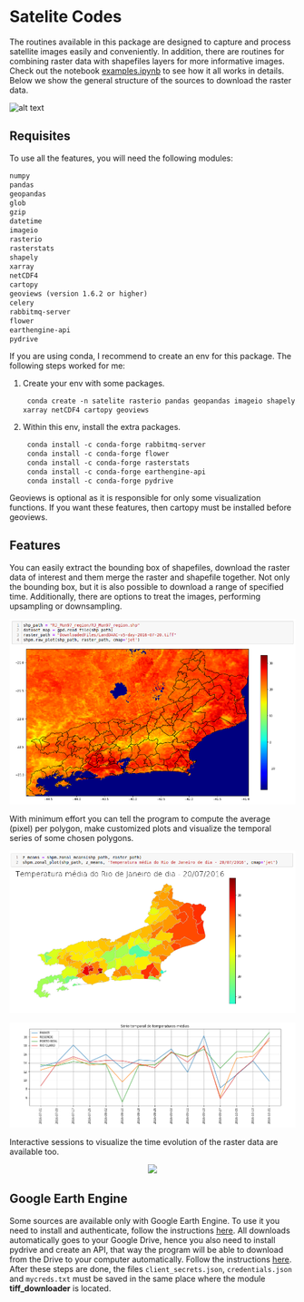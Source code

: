 # Satelite Codes

The routines available in this package are designed to capture and process satellite images easily and conveniently. In addition, there are routines for combining raster data with shapefiles layers for more informative images. Check out the notebook [examples.ipynb](https://github.com/felipebottega/Satellite-Codes/blob/master/examples.ipynb) to see how it all works in details. Below we show the general structure of the sources to download the raster data.

![alt text](https://github.com/felipebottega/Satellite-Codes/blob/master/readme_files/pic0.png)

## Requisites

To use all the features, you will need the following modules:

    numpy
    pandas
    geopandas
    glob
    gzip
    datetime
    imageio
    rasterio
    rasterstats
    shapely
    xarray
    netCDF4
    cartopy
    geoviews (version 1.6.2 or higher)
    celery
    rabbitmq-server
    flower
    earthengine-api
    pydrive
    
If you are using conda, I recommend to create an env for this package. The following steps worked for me:

1) Create your env with some packages.

        conda create -n satelite rasterio pandas geopandas imageio shapely xarray netCDF4 cartopy geoviews

2) Within this env, install the extra packages.

        conda install -c conda-forge rabbitmq-server   
        conda install -c conda-forge flower   
        conda install -c conda-forge rasterstats   
        conda install -c conda-forge earthengine-api
        conda install -c conda-forge pydrive
   
Geoviews is optional as it is responsible for only some visualization functions. If you want these features, then cartopy must be installed before geoviews. 

## Features

You can easily extract the bounding box of shapefiles, download the raster data of interest and them merge the raster and shapefile together. Not only the bounding box, but it is also possible to download a range of specified time. Additionally, there are options to treat the images, performing upsampling or downsampling.  

![alt text](readme_files/pic1.png)

With minimum effort you can tell the program to compute the average (pixel) per polygon, make customized plots and visualize the temporal series of some chosen polygons.

![alt text](readme_files/pic2.png)

![alt text](readme_files/pic3.png)

Interactive sessions to visualize the time evolution of the raster data are available too. 

<p align="center">
  <img src="https://github.com/felipebottega/Satellite-Codes/blob/master/readme_files/demo.gif">
</p>

## Google Earth Engine

Some sources are available only with Google Earth Engine. To use it you need to install and authenticate, follow the instructions [here](https://developers.google.com/earth-engine/python_install-conda.html). All downloads automatically goes to your Google Drive, hence you also need to install pydrive and create an API, that way the program will be able to download from the Drive to your computer automatically. Follow the instructions [here](https://pythonhosted.org/PyDrive/quickstart.html). After these steps are done, the files `client_secrets.json`, `credentials.json` and `mycreds.txt` must be saved in the same place where the module **tiff_downloader** is located.   
